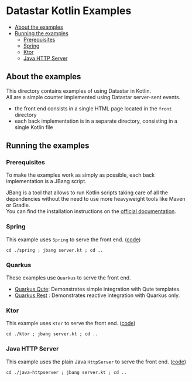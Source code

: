# Datastar Kotlin Examples

* [About the examples](#about-the-examples)
* [Running the examples](#running-the-examples)
    * [Prerequisites](#prerequisites)
    * [Spring](#spring)
    * [Ktor](#ktor)
    * [Java HTTP Server](#java-http-server)

## About the examples

This directory contains examples of using Datastar in Kotlin.  
All are a simple counter implemented using Datastar server-sent events.

- the front end consists in a single HTML page located in the `front` directory
- each back implementation is in a separate directory, consisting in a single Kotlin file

## Running the examples

### Prerequisites

To make the examples work as simply as possible, each back implementation is a JBang script.

JBang is a tool that allows to run Kotlin scripts taking care of all the dependencies without the need to use more heavyweight tools like Maven or Gradle.  
You can find the installation instructions on the [official documentation](https://www.jbang.dev/documentation/jbang/latest/installation.html).

### Spring

This example uses `Spring` to serve the front end. ([code](spring/server.kt))

```shell
cd ./spring ; jbang server.kt ; cd ..
```

### Quarkus

These examples use `Quarkus` to serve the front end.

- [Quarkus Qute](quarkus/quarkus-qute-example/src/main/kotlin/dev/datastar/kotlin/QuteCounterApp.kt): Demonstrates simple integration with Qute templates.
- [Quarkus Rest](quarkus/quarkus-rest-example/src/main/kotlin/dev/datastar/kotlin/CounterApp.kt) : Demonstrates reactive integration with Quarkus only.

### Ktor

This example uses `Ktor` to serve the front end. ([code](ktor/server.kt))

```shell
cd ./ktor ; jbang server.kt ; cd ..
```

### Java HTTP Server

This example uses the plain Java `HttpServer` to serve the front end. ([code](java-httpserver/server.kt))

```shell
cd ./java-httpserver ; jbang server.kt ; cd ..
```

